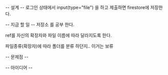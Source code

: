 
-- 설계 --
로그인 상태에서 input(type="file") 을 하고
제출하면 firestore에 저장한다.

-- 지금 할 일 --
저장소 를 공부 한다.

ref를 자신의 확장자와 파일 이름에 따라 달라지도록 한다.

파일종류(확장자)에 따라 폴더를 분류 하던지.. 이거는 보류

-- 문제점 --



-- 아이디어 --